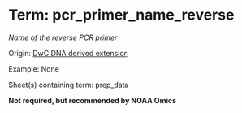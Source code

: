 # Term: pcr_primer_name_reverse

*Name of the reverse PCR primer*

Origin: [DwC DNA derived extension](https://rs.gbif.org/extension/gbif/1.0/dna_derived_data_2022-02-23.xml)

Example: None

Sheet(s) containing term: prep_data

**Not required, but recommended by NOAA Omics**
